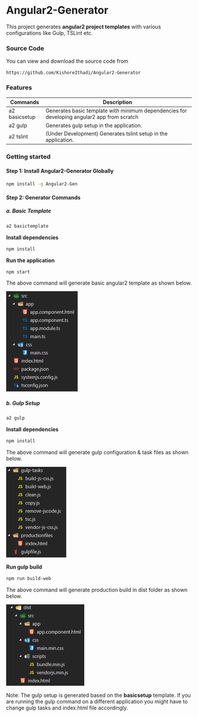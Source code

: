 # Angular2-Generator

This project generates **angular2 project templates** with various configurations like Gulp, TSLint etc.

### Source Code

You can view and download the source code from

```link
https://github.com/KishoreIthadi/Angular2-Generator
```

### Features

| Commands         | Description                                                                                 |
|------------------|---------------------------------------------------------------------------------------------|
| a2 basicsetup    | Generates basic template with minimum dependencies for developing angular2 app from scratch |
| a2 gulp          | Generates gulp setup in the application.                                                    |
| a2 tslint        | (Under Development) Generates tslint setup in the application.                              |

### Getting started

#### Step 1: Install Angular2-Generator Globally

```bash
npm install -g Angular2-Gen
```

#### Step 2: Generator Commands

##### a. Basic Template

```bash
a2 basictemplate
```

**Install dependencies**
```bash
npm install
```

**Run the application**

```bash
npm start
```

The above command will generate basic angular2 template as shown below.

![Alt text](https://github.com/KishoreIthadi/Angular2-Generator/blob/master/readmefiles/images/basicSetup.png?raw=true "Basic Setup")

##### b. Gulp Setup

```bash
a2 gulp
```

**Install dependencies**
```bash
npm install
```

The above command will generate gulp configuration & task files as shown below.

![Alt text](https://github.com/KishoreIthadi/Angular2-Generator/blob/master/readmefiles/images/gulpSetup.png?raw=true "Gulp Setup")


**Run gulp build**

```bash
npm run build-web
```

The above command will generate production build in dist folder as shown below.

![Alt text](https://github.com/KishoreIthadi/Angular2-Generator/blob/master/readmefiles/images/gulpDist.png?raw=true "Gulp Build")

Note: The gulp setup is generated based on the **basicsetup** template. If you are running the gulp command on a different application you might have to change gulp tasks and index.html file accordingly.
